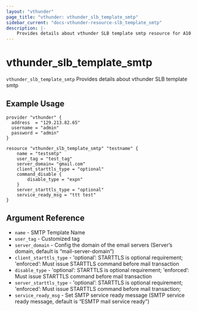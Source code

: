 ```yaml
---
layout: "vthunder"
page_title: "vthunder: vthunder_slb_template_smtp"
sidebar_current: "docs-vthunder-resource-slb_template_smtp"
description: |-
    Provides details about vthunder SLB template smtp resource for A10
---
```


# vthunder\_slb\_template\_smtp

`vthunder_slb_template_smtp` Provides details about vthunder SLB template smtp
## Example Usage


```hcl
provider "vthunder" {
  address  = "129.213.82.65"
  username = "admin"
  password = "admin"
}

resource "vthunder_slb_template_smtp" "testname" {
	name = "testsmtp"
	user_tag = "test_tag"
	server_domain= "gmail.com"
	client_starttls_type = "optional"
	command_disable {
		disable_type = "expn"
	}
	server_starttls_type = "optional"
	service_ready_msg = "ttt test"
}
```

## Argument Reference

* `name` - SMTP Template Name
* `user_tag` - Customized tag
* `server_domain` - Config the domain of the email servers (Server’s domain, default is “mail-server-domain”)
* `client_starttls_type` - 'optional’: STARTTLS is optional requirement; 'enforced’: Must issue STARTTLS command before mail transaction
* `disable_type` - 'optional’: STARTTLS is optional requirement; 'enforced’: Must issue STARTTLS command before mail transaction
* `server_starttls_type` - 'optional’: STARTTLS is optional requirement; 'enforced’: Must issue STARTTLS command before mail transaction;
* `service_ready_msg` - Set SMTP service ready message (SMTP service ready message, default is “ESMTP mail service ready”)




